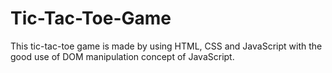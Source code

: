 # Tic-Tac-Toe-Game
This tic-tac-toe game is made by using HTML, CSS and JavaScript with the good use of DOM manipulation concept of JavaScript.
